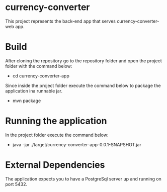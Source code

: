 # currency-converter
This project represents the back-end app that serves currency-converter-web app.

# Build
After cloning the repository go to the repository folder and open the project folder with the command below:<br/>
<ul>
  <li>cd currency-converter-app</li>
</ul>
  
Since inside the project folder execute the command below to package the application ina runnable jar.<br/>
<ul>
  <li>mvn package</li>
</ul>  

# Running the application
In the project folder execute the command below:<br/>
<ul>
  <li>java -jar ./target/currency-converter-app-0.0.1-SNAPSHOT.jar</li>
</ul>  
  
  
# External Dependencies
The application expects you to have a PostgreSql server up and running on port 5432.
  
